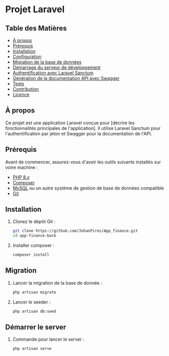 # Projet Laravel

## Table des Matières

-   [À propos](#à-propos)
-   [Prérequis](#prérequis)
-   [Installation](#installation)
-   [Configuration](#configuration)
-   [Migration de la base de données](#migration-de-la-base-de-données)
-   [Démarrage du serveur de développement](#démarrage-du-serveur-de-développement)
-   [Authentification avec Laravel Sanctum](#authentification-avec-laravel-sanctum)
-   [Génération de la documentation API avec Swagger](#génération-de-la-documentation-api-avec-swagger)
-   [Tests](#tests)
-   [Contribution](#contribution)
-   [Licence](#licence)

## À propos

Ce projet est une application Laravel conçue pour [décrire les fonctionnalités principales de l'application]. Il utilise Laravel Sanctum pour l'authentification par jeton et Swagger pour la documentation de l'API.

## Prérequis

Avant de commencer, assurez-vous d'avoir les outils suivants installés sur votre machine :

-   [PHP 8.x](https://www.php.net/downloads)
-   [Composer](https://getcomposer.org/download/)
-   [MySQL](https://dev.mysql.com/downloads/) ou un autre système de gestion de base de données compatible
-   [Git](https://git-scm.com/downloads)

## Installation

1. Clonez le dépôt Git :

    ```bash
    git clone https://github.com/JohanPires/App_finance.git
    cd app-finance-back
    ```

2. Installer composer :

    ```bash
    composer install
    ```

## Migration

1. Lancer la migration de la base de donnée :

    ```bash
    php artisan migrate
    ```

2. Lancer le seeder :

    ```bash
    php artisan db:seed
    ```

## Démarrer le server

1. Commande pour lancer le server :

    ```bash
    php artisan serve
    ```
